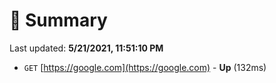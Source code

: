 # 📖 Summary
Last updated: **5/21/2021, 11:51:10 PM**

- `GET` [https://google.com](https://google.com) - **Up** (132ms)
